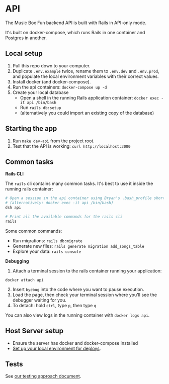 # API

The Music Box Fun backend API is built with Rails in API-only mode.

It's built on docker-compose, which runs Rails in one container and Postgres in another.

## Local setup

1. Pull this repo down to your computer.
2. Duplicate `.env.example` twice, rename them to `.env.dev` and `.env.prod`, and populate the local environment variables with their correct values.
3. Install docker (and docker-compose).
4. Run the api containers: `docker-compose up -d`
5. Create your local database
    - Open a shell in the running Rails application container: `docker exec -it api /bin/bash`
    - Run `rails db:setup`
    - (alternatively you could import an existing copy of the database)


## Starting the app

1. Run `make dev-api` from the project root.
2. Test that the API is working: `curl http://localhost:3000`

## Common tasks

**Rails CLI**

The `rails` cli contains many common tasks. It's best to use it inside the running rails container:

```bash
# Open a session in the api container using Bryan's .bash_profile shortcut
# (alternatively: docker exec -it api /bin/bash)
dsh api

# Print all the available commands for the rails cli
rails
```

Some common commands:

- Run migrations: `rails db:migrate`
- Generate new files: `rails generate migration add_songs_table`
- Explore your data: `rails console`

**Debugging**

1. Attach a terminal session to the rails container running your application:

```
docker attach api
```

2. Insert `byebug` into the code where you want to pause execution.
3. Load the page, then check your terminal session where you'll see the debugger waiting for you.
4. To detach: hold `ctrl`, type `p`, then type `q`

You can also view logs in the running container with `docker logs api`.


## Host Server setup

* Ensure the server has docker and docker-compose installed
* [Set up your local environment for deploys](../docs/deploys.md#).

## Tests

See [our testing approach document](../site/cypress/readme.md#first-time-setup-for-deploys).

